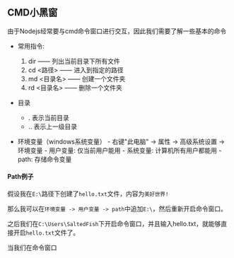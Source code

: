## CMD小黑窗
由于Nodejs经常要与cmd命令窗口进行交互，因此我们需要了解一些基本的命令

- 常用指令:
	1. dir —— 列出当前目录下所有文件
	2. cd <路径> —— 进入到指定的路径
	3. md <目录名> —— 创建一个文件夹
	4. rd <目录名> —— 删除一个文件夹

- 目录 
	- . 表示当前目录
	- .. 表示上一级目录

- 环境变量（windows系统变量）
		- 右键"此电脑" -> 属性 -> 高级系统设置 -> 环境变量
		- 用户变量: 仅当前用户能用
		- 系统变量: 计算机所有用户都能用
		- path: 存储命令变量


#### Path例子
假设我在`E:\`路径下创建了`hello.txt`文件，内容为`美好世界!`

那么我可以在`环境变量 -> 用户变量 -> path`中追加`E:\`，然后重新开启命令窗口。

之后我们在`C:\Users\SaltedFish`下开启命令窗口，并且输入hello.txt，就能够直接开启`hello.txt`文件了。

当我们在命令窗口